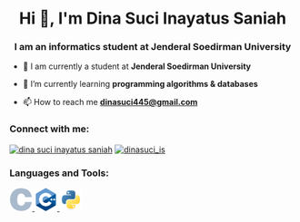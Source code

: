 <h1 align="center">Hi 👋, I'm Dina Suci Inayatus Saniah</h1>
<h3 align="center">I am an informatics student at Jenderal Soedirman University</h3>

- 🔭 I am currently a student at **Jenderal Soedirman University**

- 🌱 I’m currently learning **programming algorithms & databases**

- 📫 How to reach me **dinasuci445@gmail.com**

<h3 align="left">Connect with me:</h3>
<p align="left">
<a href="https://linkedin.com/in/dina suci inayatus saniah" target="blank"><img align="center" src="https://raw.githubusercontent.com/rahuldkjain/github-profile-readme-generator/master/src/images/icons/Social/linked-in-alt.svg" alt="dina suci inayatus saniah" height="30" width="40" /></a>
<a href="https://instagram.com/dinasuci_is" target="blank"><img align="center" src="https://raw.githubusercontent.com/rahuldkjain/github-profile-readme-generator/master/src/images/icons/Social/instagram.svg" alt="dinasuci_is" height="30" width="40" /></a>
</p>

<h3 align="left">Languages and Tools:</h3>
<p align="left"> <a href="https://www.cprogramming.com/" target="_blank" rel="noreferrer"> <img src="https://raw.githubusercontent.com/devicons/devicon/master/icons/c/c-original.svg" alt="c" width="40" height="40"/> </a> <a href="https://www.w3schools.com/cpp/" target="_blank" rel="noreferrer"> <img src="https://raw.githubusercontent.com/devicons/devicon/master/icons/cplusplus/cplusplus-original.svg" alt="cplusplus" width="40" height="40"/> </a> <a href="https://www.python.org" target="_blank" rel="noreferrer"> <img src="https://raw.githubusercontent.com/devicons/devicon/master/icons/python/python-original.svg" alt="python" width="40" height="40"/> </a> </p>
